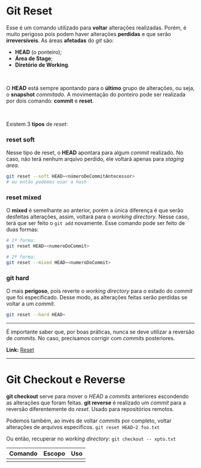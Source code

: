 # Git Reset
Esse é um comando utilizado para **voltar** alterações realizadas. Porém, é muito perigoso pois podem haver alterações **perdidas** e que serão **irreversíveis**.
As áreas **afetadas** do *git* são:

- **HEAD** (o ponteiro);
- **Área de Stage**;
- **Diretório de Working**.

<br>

O **HEAD** está sempre apontando para o **último** grupo de alterações, ou seja, o **snapshot** *commitado*.
A movimentação do ponteiro pode ser realizada por dois comando: **commit** e **reset**.

<br>

Existem 3 **tipos** de *reset*:
### reset soft
Nesse tipo de reset, o **HEAD** apontara para algum *commit* realizado. No caso, não terá nenhum arquivo perdido, ele voltará apenas para *staging area*. 

```bash
git reset --soft HEAD~<númeroDeCommitAntecessor>
# ou então podemos usar a hash
```

### reset mixed
O **mixed** é semelhante ao anterior, porém a única diferença é que serão desfeitas alterações, assim, voltará para o *working directory*. Nesse caso, terá que ser feito o `git add` novamente.
Esse comando pode ser feito de duas formas:
```bash
# 1ª forma:
git reset HEAD~<numeroDoCommit>

# 2ª forma:
git reset --mixed HEAD~<numeroDoCommit>
```

### git hard
O mais **perigoso**, pois reverte o *working directory* para o estado do *commit* que foi especificado. Desse modo, as alterações feitas serão perdidas se voltar a um *commit*.
```bash
git reset --hard HEAD~
```

---

É importante saber que, por boas práticas, nunca se deve utilizar a reversão de *commits*. No caso, precisamos corrigir com *commits* posteriores.

**Link:** [Reset](https://medium.com/@andgomes/os-tr%C3%AAs-tipos-de-reset-aa220658d9b2)

---

# Git Checkout e Reverse
**git checkout** serve para mover o *HEAD* a *commits* anteriores escondendo as alterações que foram feitas.
**git reverse** é realizado um *commit* para a reversão diferentemente do *reset*. Usado para repositórios remotos.

Podemos também, ao invés de voltar *commits* por completo, voltar alterações de arquivos específicos.
`git reset HEAD~2 foo.txt`

Ou então, recuperar no *working directory*:
`git checkout -- xpto.txt`

|**Comando**  |  **Escopo**| **Uso** |
|--|--|--
|  |  |



<!--stackedit_data:
eyJoaXN0b3J5IjpbMTY2MzE3Mzk4OCwtMjM3NTU4MjQ3LC0xMT
g0NDg1MzksLTE0NjA2NDAzMDIsLTIwODg3NDY2MTJdfQ==
-->